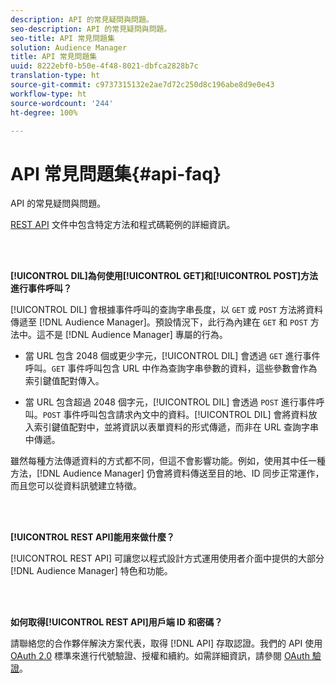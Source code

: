 ```yaml
---
description: API 的常見疑問與問題。
seo-description: API 的常見疑問與問題。
seo-title: API 常見問題集
solution: Audience Manager
title: API 常見問題集
uuid: 8222ebf0-b50e-4f48-8021-dbfca2828b7c
translation-type: ht
source-git-commit: c9737315132e2ae7d72c250d8c196abe8d9e0e43
workflow-type: ht
source-wordcount: '244'
ht-degree: 100%

---
```



# API 常見問題集{#api-faq}

API 的常見疑問與問題。

<!-- 

faq_api.xml

 -->

[REST API](../api/rest-api-main/rest-api-main.md) 文件中包含特定方法和程式碼範例的詳細資訊。

<br> 

**[!UICONTROL DIL]為何使用[!UICONTROL GET]和[!UICONTROL POST]方法進行事件呼叫？**

[!UICONTROL DIL] 會根據事件呼叫的查詢字串長度，以 `GET` 或 `POST` 方法將資料傳遞至 [!DNL Audience Manager]。預設情況下，此行為內建在 `GET` 和 `POST` 方法中。這不是 [!DNL Audience Manager] 專屬的行為。

* 當 URL 包含 2048 個或更少字元，[!UICONTROL DIL] 會透過 `GET` 進行事件呼叫。`GET` 事件呼叫包含 URL 中作為查詢字串參數的資料，這些參數會作為索引鍵值配對傳入。

* 當 URL 包含超過 2048 個字元，[!UICONTROL DIL] 會透過 `POST` 進行事件呼叫。`POST` 事件呼叫包含請求內文中的資料。[!UICONTROL DIL] 會將資料放入索引鍵值配對中，並將資訊以表單資料的形式傳遞，而非在 URL 查詢字串中傳遞。

雖然每種方法傳遞資料的方式都不同，但這不會影響功能。例如，使用其中任一種方法，[!DNL Audience Manager] 仍會將資料傳送至目的地、ID 同步正常運作，而且您可以從資料訊號建立特徵。

<br> 

**[!UICONTROL REST API]能用來做什麼？**

[!UICONTROL REST API] 可讓您以程式設計方式運用使用者介面中提供的大部分 [!DNL Audience Manager] 特色和功能。

<br> 

**如何取得[!UICONTROL REST API]用戶端 ID 和密碼？**

請聯絡您的合作夥伴解決方案代表，取得 [!DNL API] 存取認證。我們的 API 使用 [OAuth 2.0](https://oauth.net/2/) 標準來進行代號驗證、授權和續約。如需詳細資訊，請參閱 [OAuth 驗證](../api/rest-api-main/aam-api-getting-started.md#oauth)。
